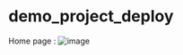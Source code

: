 # demo_project_deploy

Home page :
![image](https://github.com/TGajanan/demo_project_deploy/assets/114816136/1d0f7789-7016-47aa-a968-371caa5caea0)
